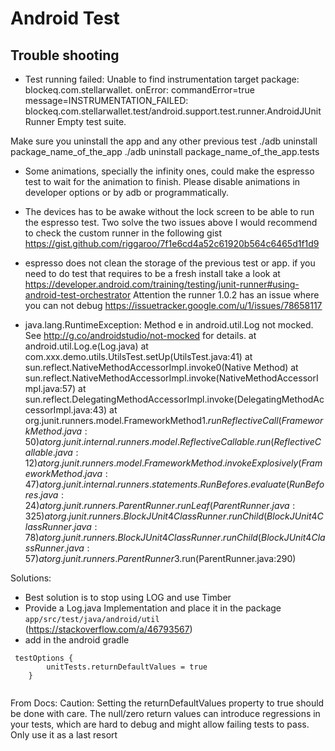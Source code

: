 # Android Test

## Trouble shooting
- Test running failed: Unable to find instrumentation target package: blockeq.com.stellarwallet. onError: commandError=true message=INSTRUMENTATION_FAILED: blockeq.com.stellarwallet.test/android.support.test.runner.AndroidJUnitRunner
Empty test suite.

Make sure you uninstall the app and any other previous test
./adb uninstall package_name_of_the_app
./adb uninstall package_name_of_the_app.tests

- Some animations, specially the infinity ones, could make the espresso test to wait for the animation to finish. Please disable animations in developer options or by adb or programmatically.
- The devices has to be awake without the lock screen to be able to run the espresso test.
Two solve the two issues above I would recommend to check the custom runner in the following gist
https://gist.github.com/riggaroo/7f1e6cd4a52c61920b564c6465d1f1d9

- espresso does not clean the storage of the previous test or app. if you need to do test that requires to be a fresh install take a look at 
https://developer.android.com/training/testing/junit-runner#using-android-test-orchestrator
Attention the runner 1.0.2 has an issue where you can not debug
https://issuetracker.google.com/u/1/issues/78658117 

- java.lang.RuntimeException: Method e in android.util.Log not mocked. See http://g.co/androidstudio/not-mocked for details.
      at android.util.Log.e(Log.java)
      at com.xxx.demo.utils.UtilsTest.setUp(UtilsTest.java:41)
      at sun.reflect.NativeMethodAccessorImpl.invoke0(Native Method)
      at sun.reflect.NativeMethodAccessorImpl.invoke(NativeMethodAccessorImpl.java:57)
      at sun.reflect.DelegatingMethodAccessorImpl.invoke(DelegatingMethodAccessorImpl.java:43)
      at org.junit.runners.model.FrameworkMethod$1.runReflectiveCall(FrameworkMethod.java:50)
      at org.junit.internal.runners.model.ReflectiveCallable.run(ReflectiveCallable.java:12)
      at org.junit.runners.model.FrameworkMethod.invokeExplosively(FrameworkMethod.java:47)
      at org.junit.internal.runners.statements.RunBefores.evaluate(RunBefores.java:24)
      at org.junit.runners.ParentRunner.runLeaf(ParentRunner.java:325)
      at org.junit.runners.BlockJUnit4ClassRunner.runChild(BlockJUnit4ClassRunner.java:78)
      at org.junit.runners.BlockJUnit4ClassRunner.runChild(BlockJUnit4ClassRunner.java:57)
      at org.junit.runners.ParentRunner$3.run(ParentRunner.java:290)

Solutions:
- Best solution is to stop using LOG and use Timber  
- Provide a Log.java Implementation and place it in the package `app/src/test/java/android/util`
(https://stackoverflow.com/a/46793567)
- add in the android gradle
```
 testOptions {
        unitTests.returnDefaultValues = true
    }
    
```
From Docs: Caution: Setting the returnDefaultValues property to true should be done with care. The null/zero return values can introduce regressions in your tests, which are hard to debug and might allow failing tests to pass. Only use it as a last resort